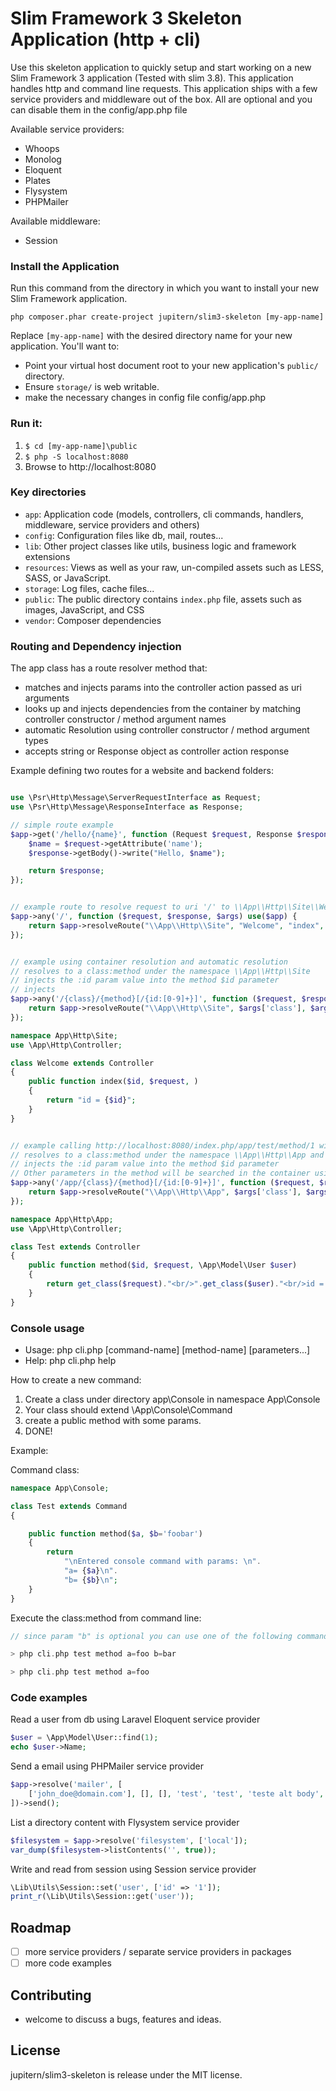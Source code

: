 # Slim Framework 3 Skeleton Application (http + cli)

Use this skeleton application to quickly setup and start working on a new Slim Framework 3 application (Tested with slim 3.8).
This application handles http and command line requests.
This application ships with a few service providers and middleware out of the box. All are optional and you can disable them in the config/app.php file

Available service providers:

* Whoops
* Monolog
* Eloquent
* Plates
* Flysystem
* PHPMailer

Available middleware:

* Session

### Install the Application

Run this command from the directory in which you want to install your new Slim Framework application.

    php composer.phar create-project jupitern/slim3-skeleton [my-app-name]

Replace `[my-app-name]` with the desired directory name for your new application. You'll want to:

* Point your virtual host document root to your new application's `public/` directory.
* Ensure `storage/` is web writable.
* make the necessary changes in config file config/app.php

### Run it:

1. `$ cd [my-app-name]\public`
2. `$ php -S localhost:8080`
3. Browse to http://localhost:8080


### Key directories

* `app`:        Application code (models, controllers, cli commands, handlers, middleware, service providers and others)
* `config`:     Configuration files like db, mail, routes...
* `lib`:        Other project classes like utils, business logic and framework extensions
* `resources`:  Views as well as your raw, un-compiled assets such as LESS, SASS, or JavaScript.
* `storage`:    Log files, cache files...
* `public`:     The public directory contains `index.php` file, assets such as images, JavaScript, and CSS
* `vendor`:     Composer dependencies

### Routing and Dependency injection

The app class has a route resolver method that:
* matches and injects params into the controller action passed as uri arguments
* looks up and injects dependencies from the container by matching controller constructor / method argument names
* automatic Resolution using controller constructor / method argument types
* accepts string or Response object as controller action response

Example defining two routes for a website and backend folders:

```php

use \Psr\Http\Message\ServerRequestInterface as Request;
use \Psr\Http\Message\ResponseInterface as Response;

// simple route example
$app->get('/hello/{name}', function (Request $request, Response $response, $args) {
	$name = $request->getAttribute('name');
	$response->getBody()->write("Hello, $name");

	return $response;
});


// example route to resolve request to uri '/' to \\App\\Http\\Site\\Welcome::index
$app->any('/', function ($request, $response, $args) use($app) {
	return $app->resolveRoute("\\App\\Http\\Site", "Welcome", "index", $args);
});


// example using container resolution and automatic resolution
// resolves to a class:method under the namespace \\App\\Http\\Site
// injects the :id param value into the method $id parameter
// injects
$app->any('/{class}/{method}[/{id:[0-9]+}]', function ($request, $response, $args) use($app) {
	return $app->resolveRoute("\\App\\Http\\Site", $args['class'], $args['method'], $args);
});

namespace App\Http\Site;
use \App\Http\Controller;

class Welcome extends Controller
{
	public function index($id, $request, )
	{
	    return "id = {$id}";
	}
}


// example calling http://localhost:8080/index.php/app/test/method/1 with the route bellow
// resolves to a class:method under the namespace \\App\\Http\\App and
// injects the :id param value into the method $id parameter
// Other parameters in the method will be searched in the container using parameter name as key
$app->any('/app/{class}/{method}[/{id:[0-9]+}]', function ($request, $response, $args) use($app) {
	return $app->resolveRoute("\\App\\Http\\App", $args['class'], $args['method'], $args);
});

namespace App\Http\App;
use \App\Http\Controller;

class Test extends Controller
{
	public function method($id, $request, \App\Model\User $user)
	{
	    return get_class($request)."<br/>".get_class($user)."<br/>id = {$id}";
	}
}

```

### Console usage

* Usage: php cli.php [command-name] [method-name] [parameters...]
* Help: php cli.php help

How to create a new command:
 1. Create a class under directory app\Console in namespace App\Console
 2. Your class should extend \App\Console\Command
 3. create a public method with some params.
 4. DONE!

Example:

Command class:
```php
namespace App\Console;

class Test extends Command
{

	public function method($a, $b='foobar')
	{
		return
			"\nEntered console command with params: \n".
			"a= {$a}\n".
			"b= {$b}\n";
	}
}
```

Execute the class:method from command line:

```php
// since param "b" is optional you can use one of the following commands

> php cli.php test method a=foo b=bar

> php cli.php test method a=foo
```

### Code examples

Read a user from db using Laravel Eloquent service provider
```php
$user = \App\Model\User::find(1);
echo $user->Name;
```

Send a email using PHPMailer service provider
```php
$app->resolve('mailer', [
    ['john_doe@domain.com'], [], [], 'test', 'test', 'teste alt body',
])->send();
```

List a directory content with Flysystem service provider
```php
$filesystem = $app->resolve('filesystem', ['local']);
var_dump($filesystem->listContents('', true));
```

Write and read from session using Session service provider
```php
\Lib\Utils\Session::set('user', ['id' => '1']);
print_r(\Lib\Utils\Session::get('user'));
```

## Roadmap

 - [ ] more service providers / separate service providers in packages
 - [ ] more code examples

## Contributing

 - welcome to discuss a bugs, features and ideas.

## License

jupitern/slim3-skeleton is release under the MIT license.